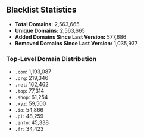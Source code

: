 ## Blacklist Statistics

- **Total Domains:** 2,563,665
- **Unique Domains:** 2,563,665
- **Added Domains Since Last Version:** 577,686
- **Removed Domains Since Last Version:** 1,035,937

### Top-Level Domain Distribution

-  `.com`: 1,193,087
-  `.org`: 219,346
-  `.net`: 162,462
-  `.top`: 77,314
-  `.shop`: 61,254
-  `.xyz`: 59,500
-  `.io`: 54,866
-  `.pl`: 48,259
-  `.info`: 45,338
-  `.fr`: 34,423
